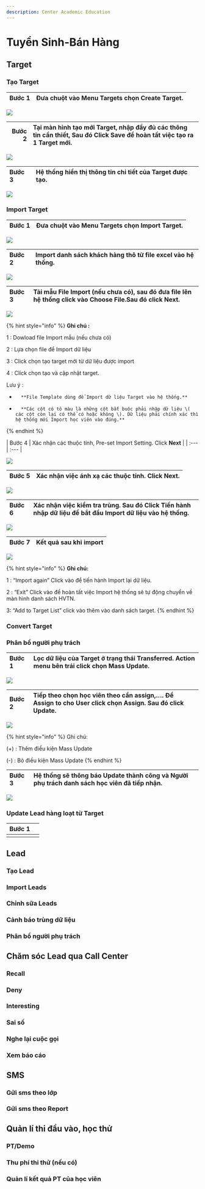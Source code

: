 ```yaml
---
description: Center Academic Education
---
```


# Tuyển Sinh-Bán Hàng

## Target

### Tạo Target

| Bước 1 | Đưa chuột vào Menu Targets chọn Create Target. |
| :--- | :--- |


![](../.gitbook/assets/taotarget1.png)

| Bước 2 | Tại màn hình tạo mới Target, nhập đầy đủ các thông tin cần thiết, Sau đó Click Save để hoàn tất việc tạo ra 1 Target mới. |
| ---: | :--- |


![](../.gitbook/assets/taotarget2.png)

| Bước 3 | Hệ thống hiển thị thông tin chi tiết của Target được tạo. |
| :--- | :--- |


![](../.gitbook/assets/taotarget3.png)

### Import Target

| Bước 1 | Đưa chuột vào Menu Targets chọn Import Target. |
| :--- | :--- |


![](../.gitbook/assets/1.png)

| Bước 2 | Import danh sách khách hàng thô từ file excel vào hệ thống. |
| :--- | :--- |


![](../.gitbook/assets/2%20%281%29.png)

| Bước 3 | Tải mẫu File Import \(nếu chưa có\), sau đó đưa file lên hệ thống click vào Choose File.Sau đó click Next. |
| :--- | :--- |


![](../.gitbook/assets/3%20%282%29.png)

{% hint style="info" %}
**Ghi chú :**

1 : Dowload file Import mẫu \(nếu chưa có\)

2 : Lựa chọn file để Import dữ liệu

3 : Click chọn tạo target mới từ dữ liệu được import

4 : Click chọn tạo và cập nhật target.

Lưu ý :

-       **File Template dùng để Import dữ liệu Target vào hệ thống.**

-       **Các cột có tô màu là những cột bắt buộc phải nhập dữ liệu \( các cột còn lại có thể có hoặc không \). Dữ liệu phải chính xác thì hệ thống mới Import học viên vào đúng.**
{% endhint %}

| Bước 4 |  Xác nhận các thuộc tính, Pre-set Import Setting. Click **Next** |
| :--- | :--- |


![](../.gitbook/assets/4%20%281%29.png)

| Bước 5 | Xác nhận việc ánh xạ các thuộc tính. Click Next. |
| :--- | :--- |


![](../.gitbook/assets/5%20%281%29.png)

| Bước 6 | Xác nhận việc kiểm tra trùng. Sau đó Click Tiến hành nhập dữ liệu để bắt đầu Import dữ liệu vào hệ thống. |
| :--- | :--- |


![](../.gitbook/assets/6%20%281%29.png)

| Bước 7 | Kết quả sau khi import |
| :--- | :--- |


![](../.gitbook/assets/7%20%281%29.png)

{% hint style="info" %}
**Ghi chú:**

1 : “Import again” Click vào để tiến hành Import lại dữ liệu. 

2 : “Exit” Click vào để hoàn tất việc Import hệ thống sẽ tự động chuyển về màn hình danh sách HVTN. 

3: “Add to Target List” click vào thêm vào danh sách target.
{% endhint %}

### **Convert Target**

### Phân bổ người phụ trách

| Bước 1 | Lọc dữ liệu của Target ở trạng thái Transferred. Action menu bên trái click chọn Mass Update. |
| :--- | :--- |


![](../.gitbook/assets/1%20%282%29.png)

| Bước 2 | Tiếp theo chọn học viên theo cần assign,…. Để Assign to cho User click chọn Assign. Sau đó click Update. |
| :--- | :--- |


![](../.gitbook/assets/2%20%282%29.png)

{% hint style="info" %}
Ghi chú:

\(+\) : Thêm điều kiện Mass Update 

\(-\) : Bỏ điều kiện Mass Update
{% endhint %}

| Bước 3 | Hệ thống sẽ thông báo Update thành công và Người phụ trách danh sách học viên đã tiếp nhận. |
| :--- | :--- |


![](../.gitbook/assets/3%20%281%29.png)

### Update Lead hàng loạt từ Target

| Bước 1 |  |
| :--- | :--- |
|  |  |

## Lead

### Tạo Lead

### Import Leads

### Chỉnh sữa Leads

### Cảnh báo trùng dữ liệu

### Phân bổ người phụ trách

## Chăm sóc Lead qua Call Center

### Recall

### Deny

### Interesting

### Sai số

### Nghe lại cuộc gọi

### Xem báo cáo

## SMS

### Gửi sms theo lớp

### Gửi sms theo Report

## Quản lí thi đầu vào, học thử

### PT/Demo

### Thu phí thi thử \(nếu có\)

### Quản lí kết quả PT của học viên


